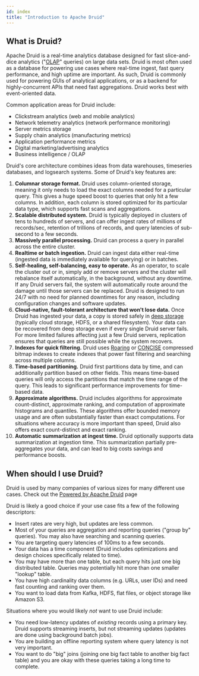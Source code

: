 ```yaml
---
id: index
title: "Introduction to Apache Druid"
---
```


<!--
  ~ Licensed to the Apache Software Foundation (ASF) under one
  ~ or more contributor license agreements.  See the NOTICE file
  ~ distributed with this work for additional information
  ~ regarding copyright ownership.  The ASF licenses this file
  ~ to you under the Apache License, Version 2.0 (the
  ~ "License"); you may not use this file except in compliance
  ~ with the License.  You may obtain a copy of the License at
  ~
  ~   http://www.apache.org/licenses/LICENSE-2.0
  ~
  ~ Unless required by applicable law or agreed to in writing,
  ~ software distributed under the License is distributed on an
  ~ "AS IS" BASIS, WITHOUT WARRANTIES OR CONDITIONS OF ANY
  ~ KIND, either express or implied.  See the License for the
  ~ specific language governing permissions and limitations
  ~ under the License.
  -->

## What is Druid?

Apache Druid is a real-time analytics database designed for fast slice-and-dice analytics
("[OLAP](http://en.wikipedia.org/wiki/Online_analytical_processing)" queries) on large data sets. Druid is most often
used as a database for powering use cases where real-time ingest, fast query performance, and high uptime are important.
As such, Druid is commonly used for powering GUIs of analytical applications, or as a backend for highly-concurrent APIs
that need fast aggregations. Druid works best with event-oriented data.

Common application areas for Druid include:

- Clickstream analytics (web and mobile analytics)
- Network telemetry analytics (network performance monitoring)
- Server metrics storage
- Supply chain analytics (manufacturing metrics)
- Application performance metrics
- Digital marketing/advertising analytics
- Business intelligence / OLAP

Druid's core architecture combines ideas from data warehouses, timeseries databases, and logsearch systems. Some of
Druid's key features are:

1. **Columnar storage format.** Druid uses column-oriented storage, meaning it only needs to load the exact columns
needed for a particular query.  This gives a huge speed boost to queries that only hit a few columns. In addition, each
column is stored optimized for its particular data type, which supports fast scans and aggregations.
2. **Scalable distributed system.** Druid is typically deployed in clusters of tens to hundreds of servers, and can
offer ingest rates of millions of records/sec, retention of trillions of records, and query latencies of sub-second to a
few seconds.
3. **Massively parallel processing.** Druid can process a query in parallel across the entire cluster.
4. **Realtime or batch ingestion.** Druid can ingest data either real-time (ingested data is immediately available for
querying) or in batches.
5. **Self-healing, self-balancing, easy to operate.** As an operator, to scale the cluster out or in, simply add or
remove servers and the cluster will rebalance itself automatically, in the background, without any downtime. If any
Druid servers fail, the system will automatically route around the damage until those servers can be replaced. Druid
is designed to run 24/7 with no need for planned downtimes for any reason, including configuration changes and software
updates.
6. **Cloud-native, fault-tolerant architecture that won't lose data.** Once Druid has ingested your data, a copy is
stored safely in [deep storage](architecture.md#deep-storage) (typically cloud storage, HDFS, or a shared filesystem).
Your data can be recovered from deep storage even if every single Druid server fails. For more limited failures affecting
just a few Druid servers, replication ensures that queries are still possible while the system recovers.
7. **Indexes for quick filtering.** Druid uses [Roaring](https://roaringbitmap.org/) or
[CONCISE](https://arxiv.org/pdf/1004.0403) compressed bitmap indexes to create indexes that power fast filtering and
searching across multiple columns.
8. **Time-based partitioning.** Druid first partitions data by time, and can additionally partition based on other fields.
This means time-based queries will only access the partitions that match the time range of the query. This leads to
significant performance improvements for time-based data.
9. **Approximate algorithms.** Druid includes algorithms for approximate count-distinct, approximate ranking, and
computation of approximate histograms and quantiles. These algorithms offer bounded memory usage and are often
substantially faster than exact computations. For situations where accuracy is more important than speed, Druid also
offers exact count-distinct and exact ranking.
10. **Automatic summarization at ingest time.** Druid optionally supports data summarization at ingestion time. This
summarization partially pre-aggregates your data, and can lead to big costs savings and performance boosts.

## When should I use Druid?

Druid is used by many companies of various sizes for many different use cases. Check out the
[Powered by Apache Druid](/druid-powered) page

Druid is likely a good choice if your use case fits a few of the following descriptors:

- Insert rates are very high, but updates are less common.
- Most of your queries are aggregation and reporting queries ("group by" queries). You may also have searching and
scanning queries.
- You are targeting query latencies of 100ms to a few seconds.
- Your data has a time component (Druid includes optimizations and design choices specifically related to time).
- You may have more than one table, but each query hits just one big distributed table. Queries may potentially hit more
than one smaller "lookup" table.
- You have high cardinality data columns (e.g. URLs, user IDs) and need fast counting and ranking over them.
- You want to load data from Kafka, HDFS, flat files, or object storage like Amazon S3.

Situations where you would likely _not_ want to use Druid include:

- You need low-latency updates of _existing_ records using a primary key. Druid supports streaming inserts, but not streaming updates (updates are done using
background batch jobs).
- You are building an offline reporting system where query latency is not very important.
- You want to do "big" joins (joining one big fact table to another big fact table) and you are okay with these queries
taking a long time to complete.
